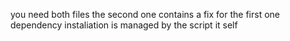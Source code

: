 you need both files the second one contains a fix for the first one dependency instaliation is managed by the script it self 
